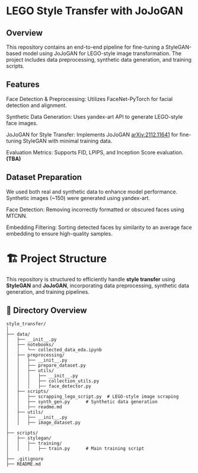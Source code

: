 # LEGO Style Transfer with JoJoGAN

## Overview

This repository contains an end-to-end pipeline for fine-tuning a StyleGAN-based model using JoJoGAN for LEGO-style image transformation. The project includes data preprocessing, synthetic data generation, and training scripts.

## Features

Face Detection & Preprocessing: Utilizes FaceNet-PyTorch for facial detection and alignment.

Synthetic Data Generation: Uses yandex-art API to generate LEGO-style face images.

JoJoGAN for Style Transfer: Implements JoJoGAN [arXiv:2112.11641](https://arxiv.org/abs/2112.11641) for fine-tuning StyleGAN with minimal training data.

Evaluation Metrics: Supports FID, LPIPS, and Inception Score evaluation. **(TBA)**


## Dataset Preparation

We used both real and synthetic data to enhance model performance. Synthetic images (~150) were generated using yandex-art.

Face Detection: Removing incorrectly formatted or obscured faces using MTCNN.

Embedding Filtering: Sorting detected faces by similarity to an average face embedding to ensure high-quality samples.



# 🏗️ Project Structure  

This repository is structured to efficiently handle **style transfer** using **StyleGAN** and **JoJoGAN**, incorporating data preprocessing, synthetic data generation, and training pipelines.  

## 📂 Directory Overview  

  ```plaintext
style_transfer/  
│  
├── data/                     
│   ├── __init__.py           
│   ├── notebooks/            
│   │   └── collected_data_eda.ipynb  
│   ├── preprocessing/     
│   │   ├── __init__.py       
│   │   ├── prepare_dataset.py  
│   │   ├── utils/           
│   │   │   ├── __init__.py  
│   │   │   ├── collection_utils.py  
│   │   │   ├── face_detector.py  
│   ├── scripts/             
│   │   ├── scrapping_lego_script.py  # LEGO-style image scraping  
│   │   ├── synth_gen.py      # Synthetic data generation  
│   │   ├── readme.md         
│   ├── utils/               
│   │   ├── __init__.py      
│   │   ├── image_dataset.py  
│  
├── scripts/                  
│   ├── stylegan/              
│   │   ├── training/         
│   │   │   ├── train.py      # Main training script  
│  
├── .gitignore               
├── README.md                
```

